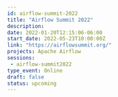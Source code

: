 ```yaml
---
id: airflow-summit-2022
title: "Airflow Summit 2022"
description: 
date: 2022-01-20T12:15:06-06:00
start_date: 2022-05-23T10:00:00Z
link: "https://airflowsummit.org/" 
projects: Apache Airflow
sessions:
 - airflow-summit2022
type_event: Online
draft: false
status: upcoming
---
```





